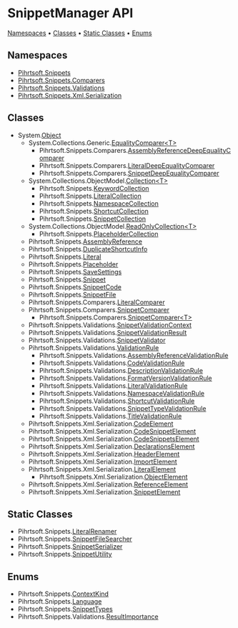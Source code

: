 # SnippetManager API

[Namespaces](#namespaces) &#x2022; [Classes](#classes) &#x2022; [Static Classes](#static-classes) &#x2022; [Enums](#enums)

## Namespaces

* [Pihrtsoft.Snippets](Pihrtsoft/Snippets/README.md)
* [Pihrtsoft.Snippets.Comparers](Pihrtsoft/Snippets/Comparers/README.md)
* [Pihrtsoft.Snippets.Validations](Pihrtsoft/Snippets/Validations/README.md)
* [Pihrtsoft.Snippets.Xml.Serialization](Pihrtsoft/Snippets/Xml/Serialization/README.md)

## Classes

* System\.[Object](https://docs.microsoft.com/en-us/dotnet/api/system.object)
  * System\.Collections\.Generic\.[EqualityComparer\<T>](https://docs.microsoft.com/en-us/dotnet/api/system.collections.generic.equalitycomparer-1)
    * Pihrtsoft\.Snippets\.Comparers\.[AssemblyReferenceDeepEqualityComparer](Pihrtsoft/Snippets/Comparers/AssemblyReferenceDeepEqualityComparer/README.md)
    * Pihrtsoft\.Snippets\.Comparers\.[LiteralDeepEqualityComparer](Pihrtsoft/Snippets/Comparers/LiteralDeepEqualityComparer/README.md)
    * Pihrtsoft\.Snippets\.Comparers\.[SnippetDeepEqualityComparer](Pihrtsoft/Snippets/Comparers/SnippetDeepEqualityComparer/README.md)
  * System\.Collections\.ObjectModel\.[Collection\<T>](https://docs.microsoft.com/en-us/dotnet/api/system.collections.objectmodel.collection-1)
    * Pihrtsoft\.Snippets\.[KeywordCollection](Pihrtsoft/Snippets/KeywordCollection/README.md)
    * Pihrtsoft\.Snippets\.[LiteralCollection](Pihrtsoft/Snippets/LiteralCollection/README.md)
    * Pihrtsoft\.Snippets\.[NamespaceCollection](Pihrtsoft/Snippets/NamespaceCollection/README.md)
    * Pihrtsoft\.Snippets\.[ShortcutCollection](Pihrtsoft/Snippets/ShortcutCollection/README.md)
    * Pihrtsoft\.Snippets\.[SnippetCollection](Pihrtsoft/Snippets/SnippetCollection/README.md)
  * System\.Collections\.ObjectModel\.[ReadOnlyCollection\<T>](https://docs.microsoft.com/en-us/dotnet/api/system.collections.objectmodel.readonlycollection-1)
    * Pihrtsoft\.Snippets\.[PlaceholderCollection](Pihrtsoft/Snippets/PlaceholderCollection/README.md)
  * Pihrtsoft\.Snippets\.[AssemblyReference](Pihrtsoft/Snippets/AssemblyReference/README.md)
  * Pihrtsoft\.Snippets\.[DuplicateShortcutInfo](Pihrtsoft/Snippets/DuplicateShortcutInfo/README.md)
  * Pihrtsoft\.Snippets\.[Literal](Pihrtsoft/Snippets/Literal/README.md)
  * Pihrtsoft\.Snippets\.[Placeholder](Pihrtsoft/Snippets/Placeholder/README.md)
  * Pihrtsoft\.Snippets\.[SaveSettings](Pihrtsoft/Snippets/SaveSettings/README.md)
  * Pihrtsoft\.Snippets\.[Snippet](Pihrtsoft/Snippets/Snippet/README.md)
  * Pihrtsoft\.Snippets\.[SnippetCode](Pihrtsoft/Snippets/SnippetCode/README.md)
  * Pihrtsoft\.Snippets\.[SnippetFile](Pihrtsoft/Snippets/SnippetFile/README.md)
  * Pihrtsoft\.Snippets\.Comparers\.[LiteralComparer](Pihrtsoft/Snippets/Comparers/LiteralComparer/README.md)
  * Pihrtsoft\.Snippets\.Comparers\.[SnippetComparer](Pihrtsoft/Snippets/Comparers/SnippetComparer/README.md)
    * Pihrtsoft\.Snippets\.Comparers\.[SnippetComparer\<T>](Pihrtsoft/Snippets/Comparers/SnippetComparer-1/README.md)
  * Pihrtsoft\.Snippets\.Validations\.[SnippetValidationContext](Pihrtsoft/Snippets/Validations/SnippetValidationContext/README.md)
  * Pihrtsoft\.Snippets\.Validations\.[SnippetValidationResult](Pihrtsoft/Snippets/Validations/SnippetValidationResult/README.md)
  * Pihrtsoft\.Snippets\.Validations\.[SnippetValidator](Pihrtsoft/Snippets/Validations/SnippetValidator/README.md)
  * Pihrtsoft\.Snippets\.Validations\.[ValidationRule](Pihrtsoft/Snippets/Validations/ValidationRule/README.md)
    * Pihrtsoft\.Snippets\.Validations\.[AssemblyReferenceValidationRule](Pihrtsoft/Snippets/Validations/AssemblyReferenceValidationRule/README.md)
    * Pihrtsoft\.Snippets\.Validations\.[CodeValidationRule](Pihrtsoft/Snippets/Validations/CodeValidationRule/README.md)
    * Pihrtsoft\.Snippets\.Validations\.[DescriptionValidationRule](Pihrtsoft/Snippets/Validations/DescriptionValidationRule/README.md)
    * Pihrtsoft\.Snippets\.Validations\.[FormatVersionValidationRule](Pihrtsoft/Snippets/Validations/FormatVersionValidationRule/README.md)
    * Pihrtsoft\.Snippets\.Validations\.[LiteralValidationRule](Pihrtsoft/Snippets/Validations/LiteralValidationRule/README.md)
    * Pihrtsoft\.Snippets\.Validations\.[NamespaceValidationRule](Pihrtsoft/Snippets/Validations/NamespaceValidationRule/README.md)
    * Pihrtsoft\.Snippets\.Validations\.[ShortcutValidationRule](Pihrtsoft/Snippets/Validations/ShortcutValidationRule/README.md)
    * Pihrtsoft\.Snippets\.Validations\.[SnippetTypeValidationRule](Pihrtsoft/Snippets/Validations/SnippetTypeValidationRule/README.md)
    * Pihrtsoft\.Snippets\.Validations\.[TitleValidationRule](Pihrtsoft/Snippets/Validations/TitleValidationRule/README.md)
  * Pihrtsoft\.Snippets\.Xml\.Serialization\.[CodeElement](Pihrtsoft/Snippets/Xml/Serialization/CodeElement/README.md)
  * Pihrtsoft\.Snippets\.Xml\.Serialization\.[CodeSnippetElement](Pihrtsoft/Snippets/Xml/Serialization/CodeSnippetElement/README.md)
  * Pihrtsoft\.Snippets\.Xml\.Serialization\.[CodeSnippetsElement](Pihrtsoft/Snippets/Xml/Serialization/CodeSnippetsElement/README.md)
  * Pihrtsoft\.Snippets\.Xml\.Serialization\.[DeclarationsElement](Pihrtsoft/Snippets/Xml/Serialization/DeclarationsElement/README.md)
  * Pihrtsoft\.Snippets\.Xml\.Serialization\.[HeaderElement](Pihrtsoft/Snippets/Xml/Serialization/HeaderElement/README.md)
  * Pihrtsoft\.Snippets\.Xml\.Serialization\.[ImportElement](Pihrtsoft/Snippets/Xml/Serialization/ImportElement/README.md)
  * Pihrtsoft\.Snippets\.Xml\.Serialization\.[LiteralElement](Pihrtsoft/Snippets/Xml/Serialization/LiteralElement/README.md)
    * Pihrtsoft\.Snippets\.Xml\.Serialization\.[ObjectElement](Pihrtsoft/Snippets/Xml/Serialization/ObjectElement/README.md)
  * Pihrtsoft\.Snippets\.Xml\.Serialization\.[ReferenceElement](Pihrtsoft/Snippets/Xml/Serialization/ReferenceElement/README.md)
  * Pihrtsoft\.Snippets\.Xml\.Serialization\.[SnippetElement](Pihrtsoft/Snippets/Xml/Serialization/SnippetElement/README.md)

## Static Classes

* Pihrtsoft\.Snippets\.[LiteralRenamer](Pihrtsoft/Snippets/LiteralRenamer/README.md)
* Pihrtsoft\.Snippets\.[SnippetFileSearcher](Pihrtsoft/Snippets/SnippetFileSearcher/README.md)
* Pihrtsoft\.Snippets\.[SnippetSerializer](Pihrtsoft/Snippets/SnippetSerializer/README.md)
* Pihrtsoft\.Snippets\.[SnippetUtility](Pihrtsoft/Snippets/SnippetUtility/README.md)

## Enums

* Pihrtsoft\.Snippets\.[ContextKind](Pihrtsoft/Snippets/ContextKind/README.md)
* Pihrtsoft\.Snippets\.[Language](Pihrtsoft/Snippets/Language/README.md)
* Pihrtsoft\.Snippets\.[SnippetTypes](Pihrtsoft/Snippets/SnippetTypes/README.md)
* Pihrtsoft\.Snippets\.Validations\.[ResultImportance](Pihrtsoft/Snippets/Validations/ResultImportance/README.md)
